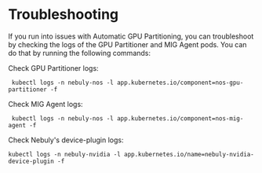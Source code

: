 # Troubleshooting

If you run into issues with Automatic GPU Partitioning, you can troubleshoot by checking the logs of the GPU Partitioner
and MIG Agent pods. You can do that by running the following commands:

Check GPU Partitioner logs:

```shell
 kubectl logs -n nebuly-nos -l app.kubernetes.io/component=nos-gpu-partitioner -f
```

Check MIG Agent logs:

```shell
 kubectl logs -n nebuly-nos -l app.kubernetes.io/component=nos-mig-agent -f
```

Check Nebuly's device-plugin logs:

```shell
kubectl logs -n nebuly-nvidia -l app.kubernetes.io/name=nebuly-nvidia-device-plugin -f
```
